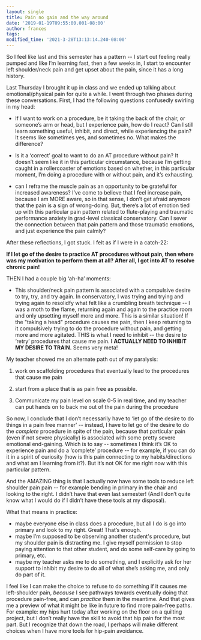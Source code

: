 ```yaml
---
layout: single
title: Pain no gain and the way around
date: '2019-01-19T09:55:00.001-08:00'
author: frances
tags:
modified_time: '2021-3-28T13:13:14.240-08:00'
---
```



So I feel like last and this semester has a pattern -- I start out feeling really pumped and like I’m learning fast, then a few weeks in, I start to encounter left shoulder/neck pain and get upset about the pain, since it has a long history. 

Last Thursday I brought it up in class and we ended up talking about emotional/physical pain for quite a while. I went through two phases during these conversations. 
First, I had the following questions confusedly swirling in my head:
- If I want to work on a procedure, be it taking the back of the chair, or someone’s arm or head, but I experience pain, how do I react? Can I still learn something useful, inhibit, and direct, while experiencing the pain? It seems like sometimes yes, and sometimes no. What makes the difference?

- Is it a ‘correct’ goal to want to do an AT procedure without pain? It doesn’t seem like it in this particular circumstance, because I’m getting caught in a rollercoaster of emotions based on whether, in this particular moment, I’m doing a procedure with or without pain, and it’s exhausting.

- can I reframe the muscle pain as an opportunity to be grateful for increased awareness? I’ve come to believe that I feel increase pain, because I am MORE aware, so in that sense, I don’t get afraid anymore that the pain is a sign of wrong-doing. But, there’s a lot of emotion tied up with this particular pain pattern related to flute-playing and traumatic performance anxiety in grad-level classical conservatory. Can I sever the connection between that pain pattern and those traumatic emotions, and just experience the pain calmly?

  

After these reflections, I got stuck. I felt as if I were in a catch-22:

**If I let go of the  desire to practice AT procedures without pain, then where was my motivation to perform them at all? After all, I got into AT to resolve chronic pain!** 

THEN I had a couple big ‘ah-ha’ moments:

- This shoulder/neck pain pattern is associated with a compulsive desire to try, try, and try again. In conservatory, I was trying and trying and trying again to resolidfy what felt like a crumbling breath technique -- I was a moth to the flame, returning again and again to the practice room and only upsetting myself more and more.
     This is a similar situation! If the "taking a head" procedure causes me pain, then I keep returning to it compulsively trying to do the procedure without pain, and getting more and more agitated. THIS is what I need to inhibit -- the desire to ‘retry’ procedures that cause me pain. **I ACTUALLY NEED TO INHIBIT MY DESIRE TO TRAIN.** Seems very meta! 

My teacher showed me an alternate path out of my paralysis: 
  1. work on scaffolding procedures that eventually lead to the procedures that cause me pain

  2. start from a place that is as pain free as possible. 

  3.  Communicate my pain level on scale 0-5 in real time, and my teacher can put hands on to back me out of the pain during the procedure

So now, I conclude that I don’t necessarily have to ‘let go of the desire to do things in a pain free manner’ -- instead, I have to let go of the desire to do the *complete* procedure in spite of the pain, because that particular pain (even if not severe physically) is associated with some pretty severe emotional end-gaining. Which is to say -- sometimes I think it’s OK to experience pain and do a ‘complete’ procedure -- for example, if you can do it in a spirit of curiosity (how is this pain connecting to my habits/directions and what am I learning from it?). But it’s not OK for me right now with this particular pattern.

And the AMAZING thing is that I actually now have some tools to reduce left shoulder pain pain -- for example bending in primary in the chair and looking to the right. I didn’t have that even last semester! (And I don’t quite know what I would do if I didn’t have these tools at my disposal). 

What that means in practice:

- maybe everyone else in class does a procedure, but all I do is go into primary and look to my right. Great! That’s enough. 
- maybe I’m supposed to be observing another student's procedure, but my shoulder pain is distracting me. I give myself permission to stop paying attention to that other student, and do some self-care by going to primary, etc.
- maybe my teacher asks me to do something, and I explicitly ask for her support to inhibit my desire to do all of what she’s asking me, and only do part of it.

I feel like I can make the choice to refuse to do something if it causes me left-shoulder pain, *because* I see pathways towards eventually doing that procedure pain-free, and can *practice* them in the meantime. And that gives me a preview of what it might be like in future to find more pain-free paths. For example: my hips hurt today after working on the floor on a quilting project, but I don’t really have the skill to avoid that hip pain for the most part. But I recognize that down the road, I perhaps will make different choices when I have more tools for hip-pain avoidance. 

